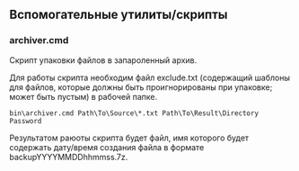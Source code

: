 ﻿
## Вспомогательные утилиты/скрипты

### archiver.cmd

Скрипт упаковки файлов в запароленный архив. 

Для работы скрипта необходим файл exclude.txt (содержащий шаблоны для файлов, которые должны быть проигнорированы при упаковке; может быть пустым) в рабочей папке.

```
bin\archiver.cmd Path\To\Source\*.txt Path\To\Result\Directory Password
```

Результатом раюоты скрипта будет файл, имя которого будет содержать дату/время создания файла в формате backupYYYYMMDDhhmmss.7z.
